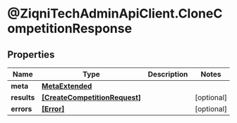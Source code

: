 # @ZiqniTechAdminApiClient.CloneCompetitionResponse

## Properties

Name | Type | Description | Notes
------------ | ------------- | ------------- | -------------
**meta** | [**MetaExtended**](MetaExtended.md) |  | 
**results** | [**[CreateCompetitionRequest]**](CreateCompetitionRequest.md) |  | [optional] 
**errors** | [**[Error]**](Error.md) |  | [optional] 


